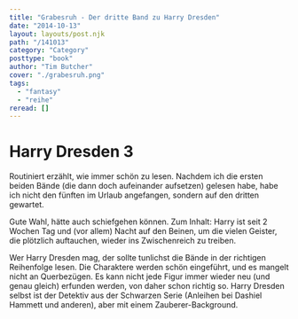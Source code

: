 ```yaml
---
title: "Grabesruh - Der dritte Band zu Harry Dresden"
date: "2014-10-13"
layout: layouts/post.njk
path: "/141013"
category: "Category"
posttype: "book"
author: "Tim Butcher"
cover: "./grabesruh.png"
tags:
  - "fantasy"
  - "reihe"
reread: []
---
```

# Harry Dresden 3

Routiniert erzählt, wie immer schön zu lesen. Nachdem ich die ersten beiden Bände (die dann doch aufeinander aufsetzen) gelesen habe, habe ich nicht den fünften im Urlaub angefangen, sondern auf den dritten gewartet.

Gute Wahl, hätte auch schiefgehen können. Zum Inhalt: Harry ist seit 2 Wochen Tag und (vor allem) Nacht auf den Beinen, um die vielen Geister, die plötzlich auftauchen, wieder ins Zwischenreich zu treiben.

Wer Harry Dresden mag, der sollte tunlichst die Bände in der richtigen Reihenfolge lesen. Die Charaktere werden schön eingeführt, und es mangelt nicht an Querbezügen. Es kann nicht jede Figur immer wieder neu (und genau gleich) erfunden werden, von daher schon richtig so. Harry Dresden selbst ist der Detektiv aus der Schwarzen Serie (Anleihen bei Dashiel Hammett und anderen), aber mit einem Zauberer-Background.
